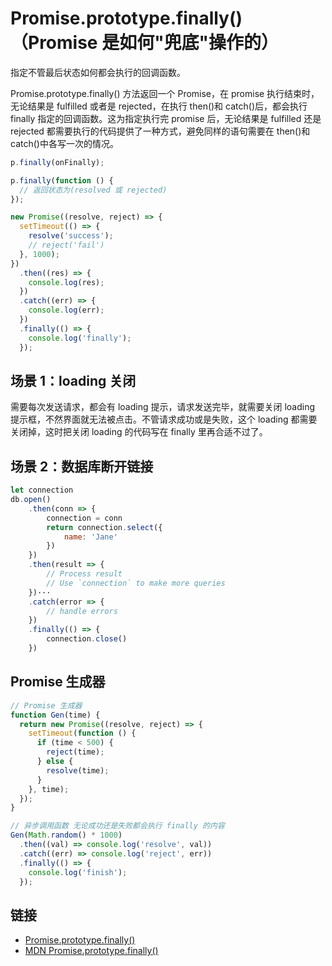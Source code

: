 # Promise.prototype.finally()（Promise 是如何"兜底"操作的）

指定不管最后状态如何都会执行的回调函数。

Promise.prototype.finally() 方法返回一个 Promise，在 promise 执行结束时，无论结果是 fulfilled 或者是 rejected，在执行 then()和 catch()后，都会执行 finally 指定的回调函数。这为指定执行完 promise 后，无论结果是 fulfilled 还是 rejected 都需要执行的代码提供了一种方式，避免同样的语句需要在 then()和 catch()中各写一次的情况。

```js
p.finally(onFinally);

p.finally(function () {
  // 返回状态为(resolved 或 rejected)
});
```

```js
new Promise((resolve, reject) => {
  setTimeout(() => {
    resolve('success');
    // reject('fail')
  }, 1000);
})
  .then((res) => {
    console.log(res);
  })
  .catch((err) => {
    console.log(err);
  })
  .finally(() => {
    console.log('finally');
  });
```

## 场景 1：loading 关闭

需要每次发送请求，都会有 loading 提示，请求发送完毕，就需要关闭 loading 提示框，不然界面就无法被点击。不管请求成功或是失败，这个 loading 都需要关闭掉，这时把关闭 loading 的代码写在 finally 里再合适不过了。

## 场景 2：数据库断开链接

```js
let connection
db.open()
    .then(conn => {
        connection = conn
        return connection.select({
            name: 'Jane'
        })
    })
    .then(result => {
        // Process result
        // Use `connection` to make more queries
    })···
    .catch(error => {
        // handle errors
    })
    .finally(() => {
        connection.close()
    })
```

## Promise 生成器

```js
// Promise 生成器
function Gen(time) {
  return new Promise((resolve, reject) => {
    setTimeout(function () {
      if (time < 500) {
        reject(time);
      } else {
        resolve(time);
      }
    }, time);
  });
}

// 异步调用函数 无论成功还是失败都会执行 finally 的内容
Gen(Math.random() * 1000)
  .then((val) => console.log('resolve', val))
  .catch((err) => console.log('reject', err))
  .finally(() => {
    console.log('finish');
  });
```

## 链接

- [Promise.prototype.finally()](http://2ality.com/2017/07/promise-prototype-finally.html)
- [MDN Promise.prototype.finally()](https://developer.mozilla.org/zh-CN/docs/Web/JavaScript/Reference/Global_Objects/Promise/finally)
